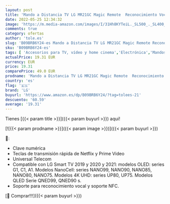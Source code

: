 ```yaml
---
layout: post
title: 'Mando a Distancia TV LG MR21GC Magic Remote  Reconocimiento Vocal  Compatible con LG Smart TV 2019 y 2020 y 2021'
date: 2022-05-25 12:34:32
image: 'https://m.media-amazon.com/images/I/31Hh8KYTeiL._SL500_._SL400_.jpg'
comments: true
category: ofertas
author: 'tole.es'
slug: 'B09BRB6Y24-es Mando a Distancia TV LG MR21GC Magic Remote Reconocimiento...'
sku: 'B09BRB6Y24-es'
tags: [ 'Accesorios para TV, vídeo y home cinema','Electrónica','Mandos a distancia','TV, vídeo y home cinema','lg','smart','tv','🇪🇸', ]
actualPrice: 19.31 EUR
currency: EUR
price: 19.31
comparePrice: 49.0 EUR
prodname: 'Mando a Distancia TV LG MR21GC Magic Remote  Reconocimiento Vocal  Compatible con LG Smart TV 2019 y 2020 y 2021'
country: 'es'
flag: '🇪🇸'
brand: 'LG'
buyurl: 'https://www.amazon.es/dp/B09BRB6Y24/?tag=tolees-21'
descuento: '60.59'
average: '19.31'
---
```


Tienes [{{< param title >}}]({{< param buyurl >}}) aqui!

[![{{< param prodname >}}]({{< param image >}})]({{< param buyurl >}})

🔎:

- Clave numérica
- Teclas de transmisión rápida de Netflix y Prime Video
- Universal Telecom
- Compatible con LG Smart TV 2019 y 2020 y 2021: modelos OLED: series G1, C1, A1. Modelos NanoCell: series NANO99, NANO90, NANO85, NANO80, NANO75. Modelos 4K UHD: series UP80, UP75. Modelos QLED Serie QNED99, QNED90 s.
- Soporte para reconocimiento vocal y soporte NFC.

[🛒 Comprar!!!]({{< param buyurl >}})
